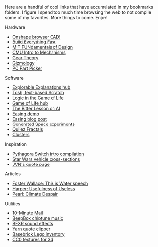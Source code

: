 Here are a handful of cool links that have accumulated in my bookmarks folders. I figure I spend too much time browsing the web to not compile some of my favorites. More things to come. Enjoy!

Hardware
- [Onshape browser CAD!](https://onshape.com)
- [Build Everything Fast](https://www.instructables.com/id/How-to-Build-your-Everything-Really-Really-Fast/)
- [MIT FUNdamentals of Design](http://pergatory.mit.edu/resources/FUNdaMENTALS.html)
- [CMU Intro to Mechanisms](https://www.cs.cmu.edu/~rapidproto/mechanisms/)
- [Gear Theory](http://54.88.15.24/pdf/gear_theory.pdf)
- [Gizmology](http://gizmology.net/)
- [PC Part Picker](http://pcpartpicker.com/)

Software
- [Explorable Explanations hub](https://explorabl.es/)
- [Tosh, text-based Scratch](http://tosh.blob.codes/)
- [Logic in the Game of Life](https://www.rennard.org/alife/CollisionBasedRennard.pdf)
- [Game of Life hub](https://www.conwaylife.com/)
- [The Bitter Lesson on AI](http://www.incompleteideas.net/IncIdeas/BitterLesson.html)
- [Easing demo](http://gizma.com/easing/)
- [Easing blog post](http://blog.moagrius.com/actionscript/jsas-understanding-easing/)
- [Generated Space experiments](https://generated.space/)
- [Quilez Fractals](http://www.iquilezles.org/www/index.htm)
- [Clusters](http://www.ventrella.com/Clusters/)

Inspiration
- [Pythagora Switch intro compilation](https://vimeo.com/13420214)
- [Star Wars vehicle cross-sections](https://imgur.com/a/RtM8D)
- [JVN's quote page](https://johnvneun.com/favorite-quotes)

Articles
- [Foster Wallace: This is Water speech](https://fs.blog/2012/04/david-foster-wallace-this-is-water/)
- [Harper: Usefulness of Useless](https://library.ias.edu/files/UsefulnessHarpers.pdf)
- [Pearl: Climate Despair](https://www.vice.com/en_us/article/j5w374/climate-despair-is-making-people-give-up-on-life)

Utilities
- [10-Minute Mail](https://10minutemail.com/10MinuteMail/index.html)
- [BeepBox chiptune music](https://beepbox.co/)
- [BFXR sound effects](http://www.bfxr.net/)
- [Yarn quote clipper](https://getyarn.io/)
- [Basebrick Lego inventory](http://www.basebrick.com/sets.php?userid=10674)
- [CC0 textures for 3d](https://cc0textures.com/)
